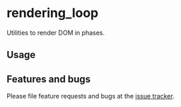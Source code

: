 # rendering_loop

Utilities to render DOM in phases.

## Usage
## Features and bugs

Please file feature requests and bugs at the [issue tracker][tracker].

[tracker]: https://github.com/fluidic/rendering_loop/issues

